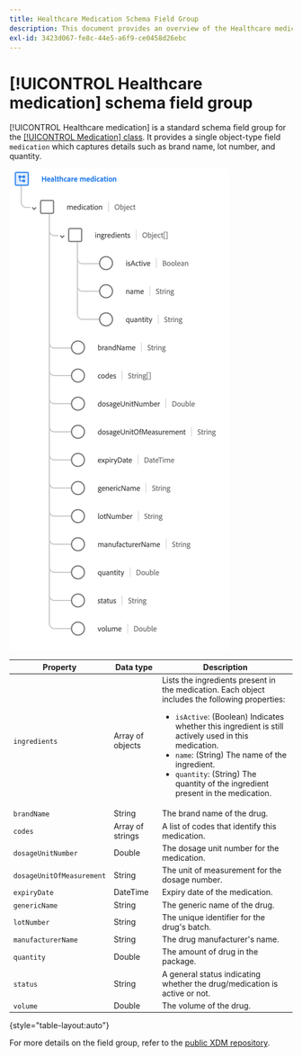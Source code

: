 ```yaml
---
title: Healthcare Medication Schema Field Group
description: This document provides an overview of the Healthcare medication schema field group.
exl-id: 3423d067-fe8c-44e5-a6f9-ce0458d26ebc
---
```

# [!UICONTROL Healthcare medication] schema field group

[!UICONTROL Healthcare medication] is a standard schema field group for the [[!UICONTROL Medication] class](../../classes/medication.md). It provides a single object-type field `medication` which captures details such as brand name, lot number, and quantity.

![](../../images/field-groups/healthcare-medication.png)

| Property | Data type | Description |
| --- | --- | --- |
| `ingredients` | Array of objects | Lists the ingredients present in the medication. Each object includes the following properties: <ul><li>`isActive`: (Boolean) Indicates whether this ingredient is still actively used in this medication.</li><li>`name`: (String) The name of the ingredient.</li><li>`quantity`: (String) The quantity of the ingredient present in the medication.</li></ul> |
| `brandName` | String | The brand name of the drug. |
| `codes` | Array of strings | A list of codes that identify this medication. |
| `dosageUnitNumber` | Double | The dosage unit number for the medication. |
| `dosageUnitOfMeasurement` | String | The unit of measurement for the dosage number. |
| `expiryDate` | DateTime | Expiry date of the medication. |
| `genericName` | String | The generic name of the drug. |
| `lotNumber` | String | The unique identifier for the drug's batch. |
| `manufacturerName` | String | The drug manufacturer's name. |
| `quantity` | Double | The amount of drug in the package. |
| `status` | String | A general status indicating whether the drug/medication is active or not. |
| `volume` | Double | The volume of the drug. |

{style="table-layout:auto"}

For more details on the field group, refer to the [public XDM repository](https://github.com/adobe/xdm/blob/master/components/fieldgroups/medication/healthcare-medication.schema.json).
